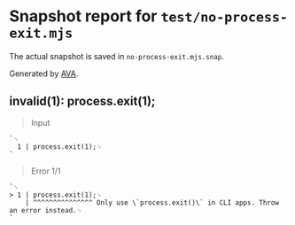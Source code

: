 # Snapshot report for `test/no-process-exit.mjs`

The actual snapshot is saved in `no-process-exit.mjs.snap`.

Generated by [AVA](https://avajs.dev).

## invalid(1): process.exit(1);

> Input

    `␊
      1 | process.exit(1);␊
    `

> Error 1/1

    `␊
    > 1 | process.exit(1);␊
        | ^^^^^^^^^^^^^^^ Only use \`process.exit()\` in CLI apps. Throw an error instead.␊
    `
